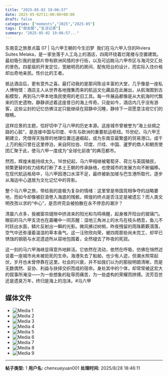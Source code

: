 ```yaml
---
title: "2025-05-02 19:06:57"
date: 2025-05-02T11:00:00+08:00
draft: false
categories: ["moments","2025","2025-05"]
tags: ["朋友圈","生活记录"]
summary: "2025-05-02 19:06:57..."
---
```


东南亚之旅景点篇 07 | 马六甲王朝的今生旧梦
​
​我们在马六甲入住的Riviera Suites Melaka，是一家坐落于人工岛上的酒店，四周环绕着烂尾楼与空置建筑。最初吸引我的是那片带有欧洲风情的步行街，以及可远眺马六甲市区与海河交汇处的景色。四星级的开发定位，宽敞明亮的房间、配有阳台的设计，而实际入住价格却出奇地亲民。性价比的王者。

抵达酒店后，更有意外之喜。最打动我的是那间陈设丰富的大堂，几乎像是一座私人博物馆：酒店主人从世界各地搜集而来的航运文化藏品在此展出，从航海图到古船模型，再到马六甲本地渔民使用的老旧工具。每一件展品都像是从大航海时代飘来的历史遗物，静静讲述着这座昔日的海上传奇。只是如今，酒店内几乎没有游客，这些尘封的记忆仿佛注定只能继续在寂静中沉睡，静待下一双愿意注视它们的眼睛。

这样应景的主题，恰好切中了马六甲的历史本源。这座城市曾被誉为“海上丝绸之路的心脏”，是连接中国与印度、中东与欧洲的重要航运枢纽。15世纪，马六甲王朝建立，凭借得天独厚的地理位置迅速崛起，成为东南亚最繁盛的贸易港口。成千上万的船只曾在这里停泊，来自阿拉伯、印度、爪哇、中国、暹罗的商人和朝贡使团汇聚于此，使马六甲一度成为“全球化前夜”的典范都市。

然而，辉煌未能持续太久。16世纪起，马六甲相继被葡萄牙、荷兰与英国殖民，频繁更替的权力结构打断了本土王朝的传承脉络，也使城市的发展方向不断偏移。在现代航运格局中，马六甲因港口水深不足，最终被新加坡与巴生港所取代，逐步从海运中心退居为文化记忆中的背影。

整个马六甲之旅，带给我的是极为复杂的情绪：这里曾是帝国竞相争夺的战略要地，而如今却像被巨浪卷入海底的残骸。辉煌的终点是否注定是被遗忘？而人类文明孜孜以求的“中心”，是否终究会被拍散在永不停息的潮汐？

清晨六点多，我被窗帘缝隙中挤进来的阳光和鸟鸣唤醒，起身推开阳台的玻璃门。眼前的马六甲支流也在晨曦中一同苏醒：湿地三角洲上的水鸟在枝头栖息，鱼儿不时跃出水面，鳞片反射出一瞬的光影。微风拂过树梢，昨夜残留的雨珠簌簌滴落，空气中还弥漫着温湿的草本香气。这一汪欣欣向荣，被四周那些尚未完工、却早已锈蚀的钢筋与水泥遗迹所从容地包围着，全然褪去了昨夜的死寂。

这一刻的马六甲海峡显得意外地鲜活。它依然在流动，依然在呼吸，仿佛在悄然述说着一座城市尚未被扼死的生命。海港失去了船舶，也少有人迹，但潮水照常起伏，岁月也未曾停靠在这里。社会的兴衰，并不如我们以为的那般明朗清晰，而是无数偶然、妥协、利益与抉择交织而成的宿命。身处其中的个体，却常常被这宏大的叙事所淹没——为一些想象的耻辱而痛苦，为一些虚构的荣耀而拼搏。流芳百世还是遗臭万年，终归是海上的泡沫。
​
​#马六甲

## 媒体文件

- ![Media 1](/Moments/photos/2025-05-02/202505021906570.jpg)
- ![Media 2](/Moments/photos/2025-05-02/202505021906571.jpg)
- ![Media 3](/Moments/photos/2025-05-02/202505021906572.jpg)
- ![Media 4](/Moments/photos/2025-05-02/202505021906573.jpg)
- ![Media 5](/Moments/photos/2025-05-02/202505021906574.jpg)
- ![Media 6](/Moments/photos/2025-05-02/202505021906575.jpg)
- ![Media 7](/Moments/photos/2025-05-02/202505021906576.jpg)
- ![Media 8](/Moments/photos/2025-05-02/202505021906577.jpg)
- ![Media 9](/Moments/photos/2025-05-02/202505021906578.jpg)

---

**帖子类型:** 1
**用户名:** chenxueyuan001
**处理时间:** 2025/8/28 18:46:11